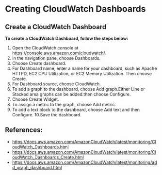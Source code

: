 # Creating CloudWatch Dashboards

## Create a CloudWatch Dashboard

**To create a CloudWatch Dashboard, follow the steps below:**

1. Open the CloudWatch console at https://console.aws.amazon.com/cloudwatch/.
2. In the navigation pane, choose Dashboards.
3. Choose Create dashboard.
4. For Dashboard name, enter a name for your dashboard, such as Apache HTTPD, EC2 CPU Utilization, or EC2 Memory Utilization. Then choose Create.
5. For Dashboard source, choose CloudWatch.
6. To add a graph to the dashboard, choose Add graph.Either Line or Stacked area graphs can be added.then choose Configure.
7. Choose Create Widget.
8. To assign a metric to the graph, choose Add metric.
9. To add a text block to the dashboard, choose Add text and then Configure.
10.Save the dashboard.

## References:
- https://docs.aws.amazon.com/AmazonCloudWatch/latest/monitoring/CloudWatch_Dashboards.html
- https://docs.aws.amazon.com/AmazonCloudWatch/latest/monitoring/CloudWatch_Dashboards_Create.html
- https://docs.aws.amazon.com/AmazonCloudWatch/latest/monitoring/add_graph_dashboard.html


